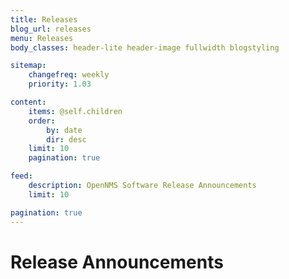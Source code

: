 ```yaml
---
title: Releases
blog_url: releases
menu: Releases
body_classes: header-lite header-image fullwidth blogstyling

sitemap:
    changefreq: weekly
    priority: 1.03

content:
    items: @self.children
    order:
        by: date
        dir: desc
    limit: 10
    pagination: true

feed:
    description: OpenNMS Software Release Announcements
    limit: 10

pagination: true
---
```


# Release Announcements
